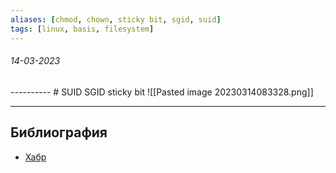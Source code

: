 ```yaml
---
aliases: [chmod, chown, sticky bit, sgid, suid]
tags: [linux, basis, filesystem]
---
```

<h6>14-03-2023</h6>
----------
# SUID SGID sticky bit
![[Pasted image 20230314083328.png]]

---
## Библиография
- [Хабр](https://habr.com/ru/post/469667/)
